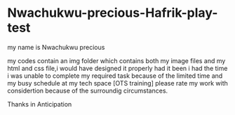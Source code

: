 # Nwachukwu-precious-Hafrik-play-test
my name is Nwachukwu precious

my codes contain an img folder which contains both my image files and my html and css file,i would have designed it properly had it been i had the time
i was unable to complete my required task because of the limited time and my busy schedule at my tech space [OTS training]
please  rate my work with considertion because of the surroundig circumstances.

Thanks in Anticipation
